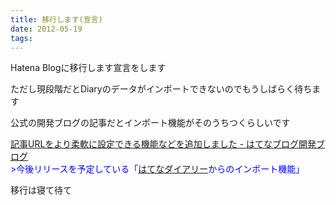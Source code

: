 ```yaml
---
title: 移行します(宣言)
date: 2012-05-19
tags: 
---
```


Hatena Blogに移行します宣言をします

ただし現段階だとDiaryのデータがインポートできないのでもうしばらく待ちます

公式の開発ブログの記事だとインポート機能がそのうちつくらしいです

[記事URLをより柔軟に設定できる機能などを追加しました - はてなブログ開発ブログ](http://staff.hatenablog.com/entry/2012/05/18/164951)<br /><span class="deco" style="color:#0000FF;">&gt;今後リリースを予定している「<a class="keyword" href="http://d.hatena.ne.jp/keyword/%A4%CF%A4%C6%A4%CA%A5%C0%A5%A4%A5%A2%A5%EA%A1%BC">はてなダイアリー</a>からのインポート機能」</span>

移行は寝て待て

